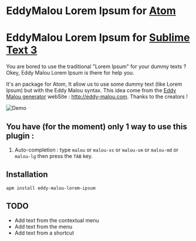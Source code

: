 # EddyMalou Lorem Ipsum for [Atom](https://atom.io)

# EddyMalou Lorem Ipsum for [Sublime Text 3](http://www.sublimetext.com)

You are bored to use the traditional "Lorem Ipsum" for your dummy texts ? Okey, Eddy Malou Lorem Ipsum is there for help you.

It's an package for Atom, It allow us to use some dummy text (like Lorem Ipsum) but with the Eddy Malou syntax.
This idea come from the [Eddy Malou generator](http://eddy-malou.com/) webSite : http://eddy-malou.com. Thanks to the creators !

![Demo](http://image.noelshack.com/fichiers/2016/40/1475840989-screen.png)


## You have (for the moment) only 1 way to use this plugin :

1. Auto-completion : type `malou` or `malou-xs` or `malou-sm` or `malou-md` or `malou-lg` then press the `TAB` key.

## Installation

    apm install eddy-malou-lorem-ipsum

## TODO

* Add text from the contextual menu
* Add text from the menu
* Add text from a shortcut
